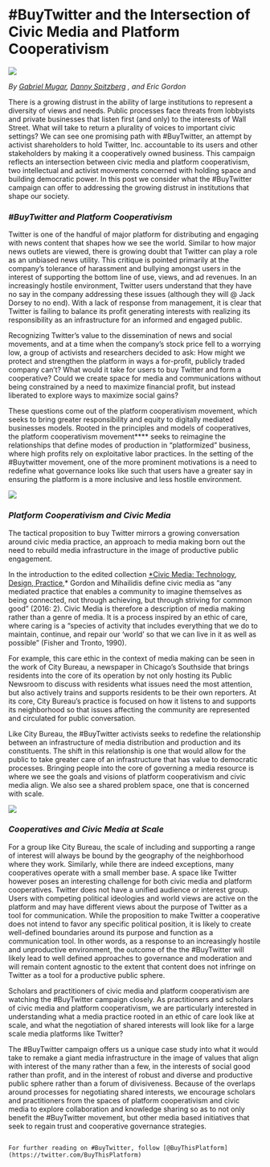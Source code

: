 # **#BuyTwitter and the Intersection of Civic Media and Platform Cooperativism**

![](https://res.cloudinary.com/engagement-lab-home/image/upload/v1/homepage-2.0/news/medium/0_ndfgAjjn-jc-EyBd.png)

_By [Gabriel Mugar](), [Danny Spitzberg]()_ _, and Eric Gordon_

There is a growing distrust in the ability of large institutions to represent a diversity of views and needs. Public processes face threats from lobbyists and private businesses that listen first (and only) to the interests of Wall Street. What will take to return a plurality of voices to important civic settings? We can see one promising path with #BuyTwitter, an attempt by activist shareholders to hold Twitter, Inc. accountable to its users and other stakeholders by making it a cooperatively owned business. This campaign reflects an intersection between civic media and platform cooperativism, two intellectual and activist movements concerned with holding space and building democratic power. In this post we consider what the #BuyTwitter campaign can offer to addressing the growing distrust in institutions that shape our society.

### _#BuyTwitter and Platform Cooperativism_

Twitter is one of the handful of major platform for distributing and engaging with news content that shapes how we see the world. Similar to how major news outlets are viewed, there is growing doubt that Twitter can play a role as an unbiased news utility. This critique is pointed primarily at the company’s tolerance of harassment and bullying amongst users in the interest of supporting the bottom line of use, views, and ad revenues. In an increasingly hostile environment, Twitter users understand that they have no say in the company addressing these issues (although they will @ Jack Dorsey to no end). With a lack of response from management, it is clear that Twitter is failing to balance its profit generating interests with realizing its responsibility as an infrastructure for an informed and engaged public.

Recognizing Twitter’s value to the dissemination of news and social movements, and at a time when the company’s stock price fell to a worrying low, a group of activists and researchers decided to ask: How might we protect and strengthen the platform in ways a for-profit, publicly traded company can’t? What would it take for users to buy Twitter and form a cooperative? Could we create space for media and communications without being constrained by a need to maximize financial profit, but instead liberated to explore ways to maximize social gains?

These questions come out of the platform cooperativism movement, which seeks to bring greater responsibility and equity to digitally mediated businesses models. Rooted in the principles and models of cooperatives, the platform cooperativism movement\*\*\*\* seeks to reimagine the relationships that define modes of production in “platformized” business, where high profits rely on exploitative labor practices. In the setting of the #Buytwitter movement, one of the more prominent motivations is a need to redefine what governance looks like such that users have a greater say in ensuring the platform is a more inclusive and less hostile environment.

![](https://res.cloudinary.com/engagement-lab-home/image/upload/v1/homepage-2.0/news/medium/0_2EXHxhvOJQovA0fN.png)

### _Platform Cooperativism and Civic Media_

The tactical proposition to buy Twitter mirrors a growing conversation around civic media practice, an approach to media making born out the need to rebuild media infrastructure in the image of productive public engagement.

In the introduction to the edited collection [\*Civic Media: Technology, Design, Practice](https://mitpress.mit.edu/civic-media),\* Gordon and Mihailidis define civic media as “any mediated practice that enables a community to imagine themselves as being connected, not through achieving, but through striving for common good” (2016: 2). Civic Media is therefore a description of media making rather than a genre of media. It is a process inspired by an ethic of care, where caring is a “species of activity that includes everything that we do to maintain, continue, and repair our ‘world’ so that we can live in it as well as possible” (Fisher and Tronto, 1990).

For example, this care ethic in the context of media making can be seen in the work of City Bureau, a newspaper in Chicago’s Southside that brings residents into the core of its operation by not only hosting its Public Newsroom to discuss with residents what issues need the most attention, but also actively trains and supports residents to be their own reporters. At its core, City Bureau’s practice is focused on how it listens to and supports its neighborhood so that issues affecting the community are represented and circulated for public conversation.

Like City Bureau, the #BuyTwitter activists seeks to redefine the relationship between an infrastructure of media distribution and production and its constituents. The shift in this relationship is one that would allow for the public to take greater care of an infrastructure that has value to democratic processes. Bringing people into the core of governing a media resource is where we see the goals and visions of platform cooperativism and civic media align. We also see a shared problem space, one that is concerned with scale.

![](https://res.cloudinary.com/engagement-lab-home/image/upload/v1/homepage-2.0/news/medium/0_8qZeZNQB2KZSvH8s.png)

### _Cooperatives and Civic Media at Scale_

For a group like City Bureau, the scale of including and supporting a range of interest will always be bound by the geography of the neighborhood where they work. Similarly, while there are indeed exceptions, many cooperatives operate with a small member base. A space like Twitter however poses an interesting challenge for both civic media and platform cooperatives. Twitter does not have a unified audience or interest group. Users with competing political ideologies and world views are active on the platform and may have different views about the purpose of Twitter as a tool for communication. While the proposition to make Twitter a cooperative does not intend to favor any specific political position, it is likely to create well-defined boundaries around its purpose and function as a communication tool. In other words, as a response to an increasingly hostile and unproductive environment, the outcome of the the #BuyTwitter will likely lead to well defined approaches to governance and moderation and will remain content agnostic to the extent that content does not infringe on Twitter as a tool for a productive public sphere.

Scholars and practitioners of civic media and platform cooperativism are watching the #BuyTwitter campaign closely. As practitioners and scholars of civic media and platform cooperativism, we are particularly interested in understanding what a media practice rooted in an ethic of care look like at scale, and what the negotiation of shared interests will look like for a large scale media platforms like Twitter?

The #BuyTwitter campaign offers us a unique case study into what it would take to remake a giant media infrastructure in the image of values that align with interest of the many rather than a few, in the interests of social good rather than profit, and in the interest of robust and diverse and productive public sphere rather than a forum of divisiveness. Because of the overlaps around processes for negotiating shared interests, we encourage scholars and practitioners from the spaces of platform cooperativism and civic media to explore collaboration and knowledge sharing so as to not only benefit the #BuyTwitter movement, but other media based initiatives that seek to regain trust and cooperative governance strategies.

```

For further reading on #BuyTwitter, follow [@BuyThisPlatform](https://twitter.com/BuyThisPlatform)


```
